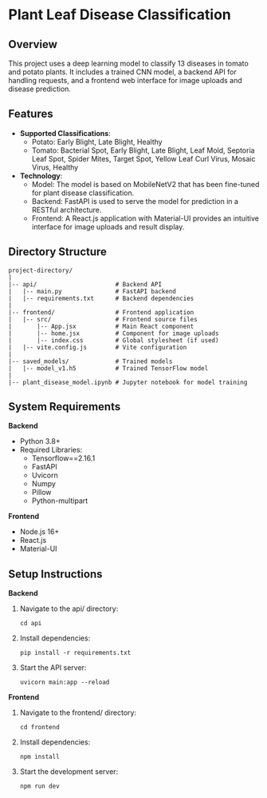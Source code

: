 # Plant Leaf Disease Classification

## Overview
This project uses a deep learning model to classify 13 diseases in tomato and potato plants. It includes a trained CNN model, a backend API for handling requests, and a frontend web interface for image uploads and disease prediction.

## Features
- **Supported Classifications**:
  - Potato: Early Blight, Late Blight, Healthy
  - Tomato: Bacterial Spot, Early Blight, Late Blight, Leaf Mold, Septoria Leaf Spot, Spider Mites, Target Spot, Yellow Leaf Curl Virus, Mosaic Virus, Healthy
- **Technology**:
  - Model: The model is based on MobileNetV2 that has been fine-tuned for plant disease classification.
  - Backend: FastAPI is used to serve the model for prediction in a RESTful architecture.
  - Frontend: A React.js application with Material-UI provides an intuitive interface for image uploads and result display.

## Directory Structure
```plaintext
project-directory/
|
|-- api/                      # Backend API
|   |-- main.py               # FastAPI backend
|   |-- requirements.txt      # Backend dependencies
|
|-- frontend/                 # Frontend application
|   |-- src/                  # Frontend source files
|       |-- App.jsx           # Main React component
|       |-- home.jsx          # Component for image uploads
|       |-- index.css         # Global stylesheet (if used)
|   |-- vite.config.js        # Vite configuration
|
|-- saved_models/             # Trained models
|   |-- model_v1.h5           # Trained TensorFlow model
|
|-- plant_disease_model.ipynb # Jupyter notebook for model training
```

## System Requirements
**Backend**
- Python 3.8+
- Required Libraries:
  - Tensorflow==2.16.1
  - FastAPI
  - Uvicorn
  - Numpy
  - Pillow
  - Python-multipart
  
**Frontend**
  - Node.js 16+
  - React.js
  - Material-UI

## Setup Instructions
**Backend**
1. Navigate to the api/ directory:
    ```
    cd api
    ```
2. Install dependencies:
   ```
   pip install -r requirements.txt
   ```
3. Start the API server:
   ```
   uvicorn main:app --reload
   ```

**Frontend**
1. Navigate to the frontend/ directory:
   ```
   cd frontend
   ```
2. Install dependencies:
   ```
   npm install
   ```
3. Start the development server:
   ```
   npm run dev
   ```
 






